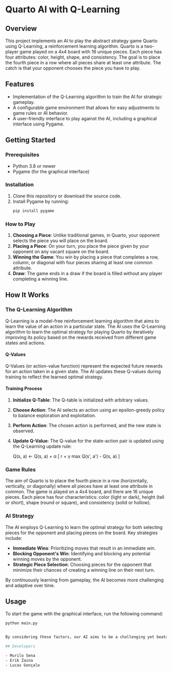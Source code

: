 # Quarto AI with Q-Learning

## Overview
This project implements an AI to play the abstract strategy game Quarto using Q-Learning, a reinforcement learning algorithm. Quarto is a two-player game played on a 4x4 board with 16 unique pieces. Each piece has four attributes: color, height, shape, and consistency. The goal is to place the fourth piece in a row where all pieces share at least one attribute. The catch is that your opponent chooses the piece you have to play.

## Features
- Implementation of the Q-Learning algorithm to train the AI for strategic gameplay.
- A configurable game environment that allows for easy adjustments to game rules or AI behavior.
- A user-friendly interface to play against the AI, including a graphical interface using Pygame.

## Getting Started
### Prerequisites
- Python 3.8 or newer
- Pygame (for the graphical interface)

### Installation
1. Clone this repository or download the source code.
2. Install Pygame by running:
    ```bash
    pip install pygame
    ```

### How to Play

1. **Choosing a Piece**: Unlike traditional games, in Quarto, your opponent selects the piece you will place on the board.
2. **Placing a Piece**: On your turn, you place the piece given by your opponent on any vacant square on the board.
3. **Winning the Game**: You win by placing a piece that completes a row, column, or diagonal with four pieces sharing at least one common attribute.
4. **Draw**: The game ends in a draw if the board is filled without any player completing a winning line.

## How It Works
### The Q-Learning Algorithm
Q-Learning is a model-free reinforcement learning algorithm that aims to learn the value of an action in a particular state. The AI uses the Q-Learning algorithm to learn the optimal strategy for playing Quarto by iteratively improving its policy based on the rewards received from different game states and actions.

#### Q-Values
Q-Values (or action-value function) represent the expected future rewards for an action taken in a given state. The AI updates these Q-values during training to reflect the learned optimal strategy.

#### Training Process
1. **Initialize Q-Table**: The Q-table is initialized with arbitrary values.
2. **Choose Action**: The AI selects an action using an epsilon-greedy policy to balance exploration and exploitation.
3. **Perform Action**: The chosen action is performed, and the new state is observed.
4. **Update Q-Value**: The Q-value for the state-action pair is updated using the Q-Learning update rule:

   Q(s, a) ← Q(s, a) + α [ r + γ max Q(s', a') - Q(s, a) ]


### Game Rules
The aim of Quarto is to place the fourth piece in a row (horizontally, vertically, or diagonally) where all pieces have at least one attribute in common. The game is played on a 4x4 board, and there are 16 unique pieces. Each piece has four characteristics: color (light or dark), height (tall or short), shape (round or square), and consistency (solid or hollow).

### AI Strategy
The AI employs Q-Learning to learn the optimal strategy for both selecting pieces for the opponent and placing pieces on the board. Key strategies include:

- **Immediate Wins**: Prioritizing moves that result in an immediate win.
- **Blocking Opponent's Win**: Identifying and blocking any potential winning moves by the opponent.
- **Strategic Piece Selection**: Choosing pieces for the opponent that minimize their chances of creating a winning line on their next turn.

By continuously learning from gameplay, the AI becomes more challenging and adaptive over time.

## Usage
To start the game with the graphical interface, run the following command:
```bash
python main.py


By considering these factors, our AI aims to be a challenging yet beatable opponent, making the game enjoyable for players of all skill levels.

## Developers

- Murilo Sena
- Erik Zaina
- Lucas Gonçalo
